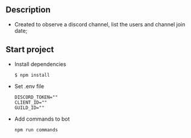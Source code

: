 ## Description

- Created to observe a discord channel, list the users and channel join date;

## Start project

- Install dependencies

  ```
  $ npm install

  ```

- Set .env file

  ```
  DISCORD_TOKEN=""
  CLIENT_ID=""
  GUILD_ID=""
  ```

- Add commands to bot
  ```
  npm run commands
  ```
